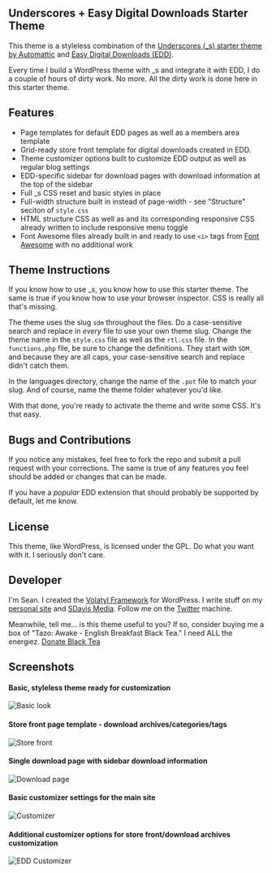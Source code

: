 Underscores + Easy Digital Downloads Starter Theme
-----

This theme is a styleless combination of the [Underscores (_s) starter theme by Automattic](https://github.com/Automattic/_s) and [Easy Digital Downloads (EDD)](https://easydigitaldownloads.com/).

Every time I build a WordPress theme with _s and integrate it with EDD, I do a couple of hours of dirty work. No more. All the dirty work is done here in this starter theme.

Features
-----
* Page templates for default EDD pages as well as a members area template
* Grid-ready store front template for digital downloads created in EDD. 
* Theme customizer options built to customize EDD output as well as regular blog settings
* EDD-specific sidebar for download pages with download information at the top of the sidebar
* Full _s CSS reset and basic styles in place
* Full-width structure built in instead of page-width - see "Structure" seciton of `style.css`
* HTML structure CSS as well as and its corresponding responsive CSS already written to include responsive menu toggle
* Font Awesome files already built in and ready to use `<i>` tags from [Font Awesome](http://fontawesome.io/icons/) with no additional work

Theme Instructions
-----
If you know how to use _s, you know how to use this starter theme. The same is true if you know how to use your browser inspector. CSS is really all that's missing.

The theme uses the slug `sdm` throughout the files. Do a case-sensitive search and replace in *every* file to use your own theme slug. Change the theme name in the `style.css` file as well as the `rtl.css` file. In the `functions.php` file, be sure to change the definitions. They start with `SDM_` and because they are all caps, your case-sensitive search and replace didn't catch them.

In the languages directory, change the name of the `.pot` file to match your slug. And of course, name the theme folder whatever you'd like.

With that done, you're ready to activate the theme and write some CSS. It's that easy.

Bugs and Contributions
-----
If you notice any mistakes, feel free to fork the repo and submit a pull request with your corrections. The same is true of any features you feel should be added or changes that can be made. 

If you have a *popular* EDD extension that should probably be supported by default, let me know.

License
-----
This theme, like WordPress, is licensed under the GPL. Do what you want with it. I seriously don't care. 

Developer
-----
I'm Sean. I created the [Volatyl Framework](http://volatylthemes.com) for WordPress. I write stuff on my [personal site](http://seandavis.co) and [SDavis Media](http://sdavismedia.com). Follow me on the [Twitter](http://sdvs.me/twitter) machine.

Meanwhile, tell me... is this theme useful to you? If so, consider buying me a box of "Tazo: Awake - English Breakfast Black Tea." I need ALL the energiez. [Donate Black Tea](https://www.paypal.com/cgi-bin/webscr?cmd=_s-xclick&hosted_button_id=52HQDSEUA542S)

Screenshots
-----

#### Basic, styleless theme ready for customization

![Basic look](http://seandavis.co/wp-content/uploads/2014/02/default-layout.png "Basic look")

#### Store front page template - download archives/categories/tags

![Store front](http://seandavis.co/wp-content/uploads/2014/02/store-front1.png "Store front")

#### Single download page with sidebar download information

![Download page](http://seandavis.co/wp-content/uploads/2014/02/download-page.png "Download page")

#### Basic customizer settings for the main site

![Customizer](http://seandavis.co/wp-content/uploads/2014/02/customizer-blog.png "Customizer")

#### Additional customizer options for store front/download archives customization

![EDD Customizer](http://seandavis.co/wp-content/uploads/2014/02/customizer-store.png "EDD Customizer")
